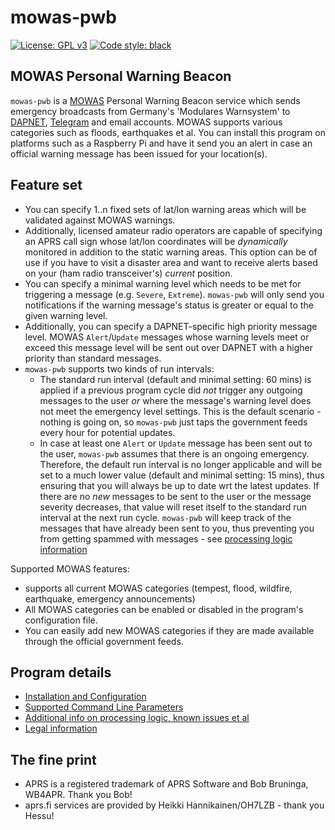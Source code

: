# mowas-pwb
[![License: GPL v3](https://img.shields.io/badge/License-GPLv3-blue.svg)](https://www.gnu.org/licenses/gpl-3.0) [![Code style: black](https://img.shields.io/badge/code%20style-black-000000.svg)](https://github.com/psf/black)

## MOWAS Personal Warning Beacon
``mowas-pwb`` is a [MOWAS](https://de.wikipedia.org/wiki/MoWaS) Personal Warning Beacon service which sends emergency broadcasts from Germany's 'Modulares Warnsystem' to [DAPNET](https://www.hampager.de), [Telegram](https://www.telegram.org/) and email accounts. MOWAS supports various categories such as floods, earthquakes et al. You can install this program on platforms such as a Raspberry Pi and have it send you an alert in case an official warning message has been issued for your location(s).

## Feature set
- You can specify 1..n fixed sets of lat/lon warning areas which will be validated against MOWAS warnings.
- Additionally, licensed amateur radio operators are capable of specifying an APRS call sign whose lat/lon coordinates will be _dynamically_ monitored in addition to the static warning areas. This option can be of use if you have to visit a disaster area and want to receive alerts based on your (ham radio transceiver's) _current_ position.
- You can specify a minimal warning level which needs to be met for triggering a message (e.g. ``Severe``, ``Extreme``). ``mowas-pwb`` will only send you notifications if the warning message's status is greater or equal to the given warning level. 
- Additionally, you can specify a DAPNET-specific high priority message level. MOWAS ``Alert``/``Update`` messages whose warning levels meet or exceed this message level will be sent out over DAPNET with a higher priority than standard messages.
- ``mowas-pwb`` supports two kinds of run intervals:
    - The standard run interval (default and minimal setting: 60 mins) is applied if a previous program cycle did _not_ trigger any outgoing messages to the user _or_ where the message's warning level does not meet the emergency level settings. This is the default scenario - nothing is going on, so ``mowas-pwb`` just taps the government feeds every hour for potential updates.
    - In case at least one ``Alert`` or ``Update`` message has been sent out to the user, ``mowas-pwb`` assumes that there is an ongoing emergency. Therefore, the default run interval is no longer applicable and will be set to a much lower value (default and minimal setting: 15 mins), thus ensuring that you will always be up to date wrt the latest updates. If there are no _new_ messages to be sent to the user or the message severity decreases, that value will reset itself to the standard run interval at the next run cycle. ``mowas-pwb`` will keep track of the messages that have already been sent to you, thus preventing you from getting spammed with messages - see [processing logic information](docs/ADDITIONAL_INFO.md)

Supported MOWAS features: 
- supports all current MOWAS categories (tempest, flood, wildfire, earthquake, emergency announcements)
- All MOWAS categories can be enabled or disabled in the program's configuration file. 
- You can easily add new MOWAS categories if they are made available through the official government feeds.

## Program details
- [Installation and Configuration](docs/INSTALLATION.md)
- [Supported Command Line Parameters](docs/COMMANDS.md)
- [Additional info on processing logic, known issues et al](docs/ADDITIONAL_INFO.md)
- [Legal information](docs/LEGAL.md)

## The fine print

- APRS is a registered trademark of APRS Software and Bob Bruninga, WB4APR. Thank you Bob!
- aprs.fi services are provided by Heikki Hannikainen/OH7LZB - thank you Hessu!
